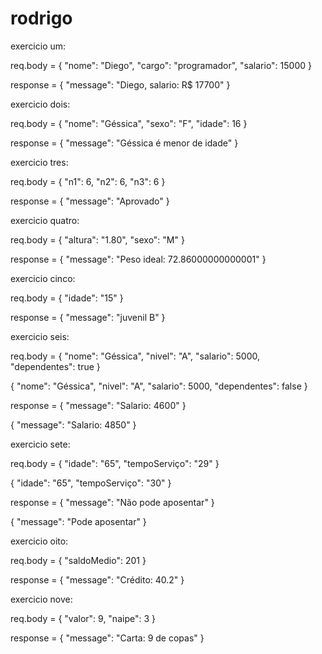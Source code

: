 # rodrigo

exercicio um:

req.body =
{
	"nome": "Diego",
	"cargo": "programador",
	"salario": 15000
}

response =
{
	"message": "Diego, salario: R$ 17700"
}

exercicio dois:

req.body =
{
  "nome": "Géssica",
  "sexo": "F",
  "idade": 16
}

response = 
{
	"message": "Géssica é menor de idade"
}

exercicio tres:

req.body = 
{
  "n1": 6,
  "n2": 6,
  "n3": 6
}

response = 
{
	"message": "Aprovado"
}

exercicio quatro:

req.body = 
{
  "altura": "1.80",
  "sexo": "M"
}

response = 
{
	"message": "Peso ideal: 72.86000000000001"
}

exercicio cinco:

req.body = 
{
  "idade": "15"
}

response = 
{
	"message": "juvenil B"
}

exercicio seis:

req.body = 
{
  "nome": "Géssica",
  "nivel": "A",
  "salario": 5000,
	"dependentes": true
}

{
  "nome": "Géssica",
  "nivel": "A",
  "salario": 5000,
	"dependentes": false
}

response = 
{
	"message": "Salario: 4600"
}

{
	"message": "Salario: 4850"
}

exercicio sete:

req.body = 
{
  "idade": "65",
  "tempoServiço": "29"
}

{
  "idade": "65",
  "tempoServiço": "30"
}

response = 
{
	"message": "Não pode aposentar"
}

{
	"message": "Pode aposentar"
}

exercicio oito:

req.body = 
{
  "saldoMedio": 201
}

response = 
{
	"message": "Crédito: 40.2"
}

exercicio nove:

req.body = 
{
  "valor": 9,
	"naipe": 3
}

response = 
{
	"message": "Carta: 9 de copas"
}
